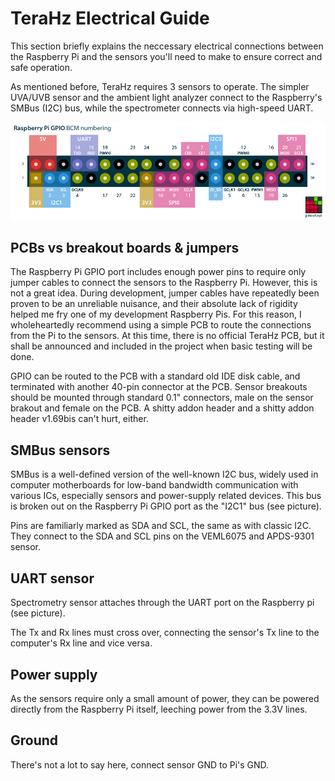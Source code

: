 # TeraHz Electrical Guide
This section briefly explains the neccessary electrical connections between the
Raspberry Pi and the sensors you'll need to make to ensure correct and safe
operation.

As mentioned before, TeraHz requires 3 sensors to operate. The simpler UVA/UVB
sensor and the ambient light analyzer connect to the Raspberry's SMBus (I2C)
bus, while the spectrometer connects via high-speed UART.

![pinout](imgs/raspi-pinout.png)

## PCBs vs breakout boards & jumpers
The Raspberry Pi GPIO port includes enough power pins to require only jumper
cables to connect the sensors to the Raspberry Pi. However, this is not a great
idea. During development, jumper cables have repeatedly been proven to be an
unreliable nuisance, and their absolute lack of rigidity helped me fry one of my
development Raspberry Pis. For this reason, I wholeheartedly recommend using a
simple PCB to route the connections from the Pi to the sensors. At this time,
there is no official TeraHz PCB, but it shall be announced and included in the
project when basic testing will be done.

GPIO can be routed to the PCB with a standard old IDE disk cable, and terminated
with another 40-pin connector at the PCB. Sensor breakouts should be mounted
through standard 0.1" connectors, male on the sensor brakout and female on the
PCB. A shitty addon header and a shitty addon header v1.69bis can't hurt, either.

## SMBus sensors
SMBus is a well-defined version of the well-known I2C bus, widely used
in computer motherboards for low-band bandwidth communication with various ICs,
especially sensors and power-supply related devices. This bus is broken out on
the Raspberry Pi GPIO port as the "I2C1" bus (see picture).

Pins are familiarly marked as SDA and SCL, the same as with classic I2C. They
connect to the SDA and SCL pins on the VEML6075 and APDS-9301 sensor.

## UART sensor
Spectrometry sensor attaches through the UART port on the Raspberry pi (see picture).

The Tx and Rx lines must cross over, connecting the sensor's Tx line to the
computer's Rx line and vice versa.

## Power supply
As the sensors require only a small amount of power, they can be powered directly from the Raspberry Pi itself, leeching power from the 3.3V lines.

## Ground
There's not a lot to say here, connect sensor GND to Pi's GND.
